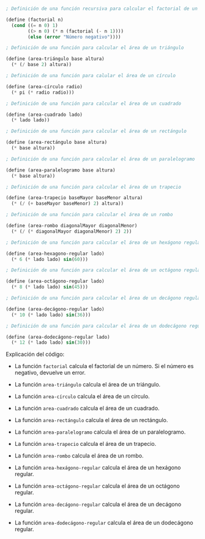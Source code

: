 ```scheme

; Definición de una función recursiva para calcular el factorial de un número

(define (factorial n)
  (cond ((= n 0) 1)
        ((> n 0) (* n (factorial (- n 1))))
        (else (error "Número negativo"))))

; Definición de una función para calcular el área de un triángulo

(define (area-triángulo base altura)
  (* (/ base 2) altura))

; Definición de una función para calular el área de un círculo

(define (area-círculo radio)
  (* pi (* radio radio)))

; Definición de una función para calcular el área de un cuadrado

(define (area-cuadrado lado)
  (* lado lado))

; Definición de una función para calcular el área de un rectángulo

(define (area-rectángulo base altura)
  (* base altura))

; Definición de una función para calcular el área de un paralelogramo

(define (area-paralelogramo base altura)
  (* base altura))

; Definición de una función para calcular el área de un trapecio

(define (area-trapecio baseMayor baseMenor altura)
  (* (/ (+ baseMayor baseMenor) 2) altura))

; Definición de una función para calcular el área de un rombo

(define (area-rombo diagonalMayor diagonalMenor)
  (* (/ (* diagonalMayor diagonalMenor) 2) 2))

; Definición de una función para calcular el área de un hexágono regular

(define (area-hexagono-regular lado)
  (* 6 (* lado lado) sin(60)))

; Definición de una función para calcular el área de un octágono regular

(define (area-octágono-regular lado)
  (* 8 (* lado lado) sin(45)))

; Definición de una función para calcular el área de un decágono regular

(define (area-decágono-regular lado)
  (* 10 (* lado lado) sin(36)))

; Definición de una función para calcular el área de un dodecágono regular

(define (area-dodecágono-regular lado)
  (* 12 (* lado lado) sin(30)))

```

Explicación del código:

* La función `factorial` calcula el factorial de un número. Si el número es negativo, devuelve un error.

* La función `area-triángulo` calcula el área de un triángulo.

* La función `area-círculo` calcula el área de un círculo.

* La función `area-cuadrado` calcula el área de un cuadrado.

* La función `area-rectángulo` calcula el área de un rectángulo.

* La función `area-paralelogramo` calcula el área de un paralelogramo.

* La función `area-trapecio` calcula el área de un trapecio.

* La función `area-rombo` calcula el área de un rombo.

* La función `area-hexágono-regular` calcula el área de un hexágono regular.

* La función `area-octágono-regular` calcula el área de un octágono regular.

* La función `area-decágono-regular` calcula el área de un decágono regular.

* La función `area-dodecágono-regular` calcula el área de un dodecágono regular.